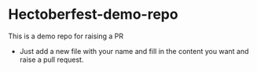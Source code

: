 # Hectoberfest-demo-repo

This is a demo repo for raising a PR

- Just add a new file with your name and fill in the content you want and raise a pull request.

